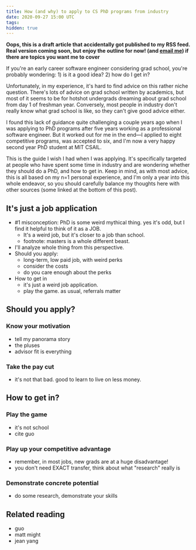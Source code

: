 ```yaml
---
title: How (and why) to apply to CS PhD programs from industry
date: 2020-09-27 15:00 UTC
tags:
hidden: true
---
```


**Oops, this is a draft article that accidentally got published to my RSS feed. Real version coming soon, but enjoy the outline for now! (and [email me](gklitt@gmail.com)) if there are topics you want me to cover**

If you're an early career software engineer considering grad school, you're probably wondering: 1) is it a good idea? 2) how do I get in?

Unfortunately, in my experience, it's hard to find advice on this rather niche question. There's lots of advice on grad school written by academics, but most of it seems to be for hotshot undergrads dreaming about grad school from day 1 of freshman year. Conversely, most people in industry don't really know what grad school is like, so they can't give good advice either.

I found this lack of guidance quite challenging a couple years ago when I was applying to PhD programs after five years working as a professional software engineer. But it worked out for me in the end—I applied to eight competitive programs, was accepted to six, and I'm now a very happy second year PhD student at MIT CSAIL.

This is the guide I wish I had when I was applying. It's specifically targeted at people who have spent some time in industry and are wondering whether they should do a PhD, and how to get in. Keep in mind, as with most advice, this is all based on my n=1 personal experience, and I'm only a year into this whole endeavor, so you should carefully balance my thoughts here with other sources (some linked at the bottom of this post).

## It's just a job application

- #1 misconception: PhD is some weird mythical thing. yes it's odd, but I find it helpful to think of it as a JOB.
  - It's a weird job, but it's closer to a job than school.
  - footnote: masters is a whole different beast.
- I'll analyze whole thing from this perspective.
- Should you apply:
  - long-term, low paid job, with weird perks
  - consider the costs
  - do you care enough about the perks
- How to get in
  - it's just a weird job application.
  - play the game. as usual, referrals matter

## Should you apply?

### Know your motivation

- tell my panorama story
- the pluses
- advisor fit is everything

### Take the pay cut

- it's not that bad. good to learn to live on less money.

## How to get in?

### Play the game

- it's not school
- cite guo

### Play up your competitive advantage

- remember, in most jobs, new grads are at a huge disadvantage!
- you don't need EXACT transfer, think about what "research" really is

### Demonstrate concrete potential

- do some research, demonstrate your skills

## Related reading

- guo
- matt might
- jean yang
